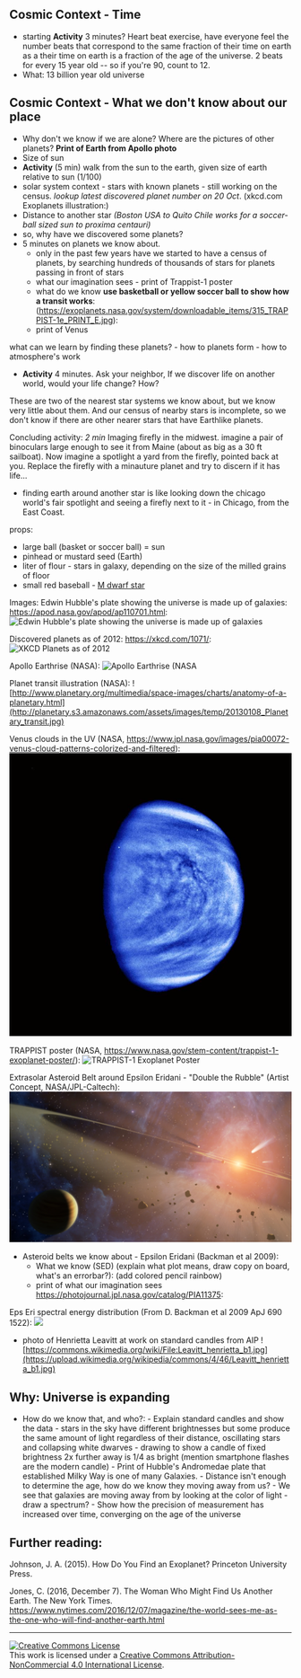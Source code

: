 


## Cosmic Context - Time
- starting **Activity** 3 minutes? Heart beat exercise, have
	everyone feel the number beats that correspond to the same
	fraction of their time on earth as a their time on earth is a
	fraction of the age of the universe. 2 beats for every 15 year old -- so if you're 90, count to 12.
- What: 13 billion year old universe


	
## Cosmic Context - What we don't know about our place
- Why don't we know if we are alone? Where are the pictures of other
planets? **Print of Earth from Apollo photo**
- Size of sun
- **Activity** (5 min) walk from the sun to the earth, given size of earth relative to sun (1/100)
- solar system context - stars with known planets - still working on
the census. *lookup latest discovered planet number on 20
Oct*. (xkcd.com Exoplanets illustration:)
- Distance to another star _(Boston USA to Quito Chile works for a soccer-ball sized sun to proxima centauri)_
- so, why have we discovered some planets?
-  5 minutes on planets we know about.
   - only in the past few years have we started to have a census of
     planets, by searching hundreds of thousands of stars for planets
     passing in front of stars
	- what our imagination sees - print of Trappist-1 poster 
	- what do we know **use basketball or yellow soccer ball to show how a transit works**: (https://exoplanets.nasa.gov/system/downloadable_items/315_TRAPPIST-1e_PRINT_E.jpg):
	- print of Venus

what can we learn by finding these planets?
	- how to planets form
	- how to atmosphere's work
	
- **Activity** 4 minutes. Ask your neighbor, If we discover life on
another world, would your life change? How?

These are two of the nearest star systems we know about,
but we know very little about them. And our census of nearby stars is
incomplete, so we don't know if there are other nearer stars that have
Earthlike planets. 

Concluding activity: *2 min* Imaging firefly in the midwest. imagine a pair of binoculars
large enough to see it from Maine (about as big as a 30 ft
sailboat). Now imagine a spotlight a yard from the firefly, pointed
back at you. Replace the firefly with a minauture planet and try to
discern if it has life...
- finding earth around another star is like looking down the chicago world's fair spotlight and seeing a firefly  next to it - in Chicago, from the East Coast.

props:

* large ball (basket or soccer ball) = sun
* pinhead or mustard seed (Earth)
* liter of flour - stars in galaxy, depending on the size of the milled grains of floor
* small red baseball - [M dwarf star](https://en.wikipedia.org/wiki/M_dwarf) 

Images:
Edwin Hubble's plate showing the universe is made up of galaxies: 
https://apod.nasa.gov/apod/ap110701.html:
![Edwin Hubble's plate showing the universe is made up of galaxies](https://apod.nasa.gov/apod/image/1107/varHubblepanel_hst.jpg)

Discovered planets as of 2012:
https://xkcd.com/1071/:
![XKCD Planets as of 2012](http://imgs.xkcd.com/comics/exoplanets_large.png)


Apollo Earthrise (NASA):
![
Apollo Earthrise (NASA](apollo08_earthrise.jpg)

Planet transit illustration (NASA):
![http://www.planetary.org/multimedia/space-images/charts/anatomy-of-a-planetary.html](http://planetary.s3.amazonaws.com/assets/images/temp/20130108_Planetary_transit.jpg)

Venus clouds in the UV (NASA, https://www.jpl.nasa.gov/images/pia00072-venus-cloud-patterns-colorized-and-filtered):
![Venus clouds in the UV](jpegPIA00072.jpg)

TRAPPIST poster (NASA, https://www.nasa.gov/stem-content/trappist-1-exoplanet-poster/):
![
TRAPPIST-1 Exoplanet Poster
](
TRAPPIST-1e_LEO_12x18.jpeg)

Extrasolar Asteroid Belt around Epsilon Eridani - "Double the Rubble" (Artist Concept, NASA/JPL-Caltech):
![](NASA-JPL-Caltech_-_Double_the_Rubble_PIA11375pd.jpg)

- Asteroid belts we know about -  Epsilon Eridani (Backman et al 2009):
  - What we know (SED) (explain what plot means, draw copy on board, what's
    an errorbar?):
    (add colored pencil rainbow)
  -  print of what our imagination sees  https://photojournal.jpl.nasa.gov/catalog/PIA11375:
  
Eps Eri spectral energy distribution (From D. Backman et al 2009 ApJ 690 1522):
![](http://iopscience.iop.org/0004-637X/690/2/1522/downloadHRFigure/figure/apj292138f5)

- photo of Henrietta Leavitt at work on standard candles from AIP ![https://commons.wikimedia.org/wiki/File:Leavitt_henrietta_b1.jpg](https://upload.wikimedia.org/wikipedia/commons/4/46/Leavitt_henrietta_b1.jpg)
    


## Why: Universe is expanding

- How do we know that, and who?:
		- Explain standard candles and show the data
		- stars in the sky have different brightnesses but some produce the
		  same amount of light regardless of their distance, oscillating
		stars and collapsing white dwarves
		- drawing to show a candle of fixed brightness 2x further away
          is 1/4 as bright (mention smartphone flashes are the modern candle)
		- Print of Hubble's Andromedae plate that established Milky
          Way is one of many Galaxies.
		-  Distance isn't enough to determine the age, how do we know
           they moving away from us?
		- We see that galaxies are moving away from by looking at the
        color of light - draw a spectrum?
		- Show how the precision of measurement has increased over time,
		converging on the age of the universe


## Further reading:

Johnson, J. A. (2015). How Do You Find an Exoplanet? Princeton University Press.

Jones, C. (2016, December 7). The Woman Who Might Find Us Another Earth. The New York Times. https://www.nytimes.com/2016/12/07/magazine/the-world-sees-me-as-the-one-who-will-find-another-earth.html

------


<a rel="license" href="http://creativecommons.org/licenses/by-nc/4.0/"><img alt="Creative Commons License" style="border-width:0" src="https://i.creativecommons.org/l/by-nc/4.0/88x31.png" /></a><br />This work is licensed under a <a rel="license" href="http://creativecommons.org/licenses/by-nc/4.0/">Creative Commons Attribution-NonCommercial 4.0 International License</a>.

